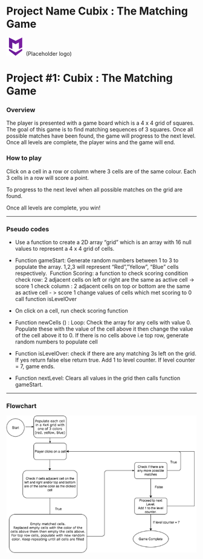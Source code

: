 # Project Name Cubix : The Matching Game
<!---
Read Me Contents
-->
![Temp Logo](https://github.com/adam-p/markdown-here/raw/master/src/common/images/icon48.png "Logo Title Text 1") (Placeholder logo)

#  Project #1: Cubix : The Matching Game

### Overview

The player is presented with a game board which is a 4 x 4 grid of squares. The goal of this game is to find matching sequences of 3 squares. Once all possible matches have been found, the game will progress to the next level. Once all levels are complete, the player wins and the game will end.

### How to play

Click on a cell in a row or column where 3 cells are of the same colour. Each 3 cells in a row will score a point.

To progress to the next level when all possible matches on the grid are found.  

Once all levels are complete, you win!

---

### Pseudo codes

* Use a function to create a 2D array “grid” which is an array with 16 null values to represent a 4 x 4 grid of cells.

* Function gameStart: Generate random numbers between 1 to 3 to populate the array. 1,2,3 will represent “Red”,”Yellow”, “Blue” cells respectively. 
Function Scoring: a function to check scoring condition
		check row: 2 adjacent cells on left or right are the same as active cell -> score 1
		check column : 2 adjacent cells on top or bottom are the same as active cell - > score 1	 		change values of cells which met scoring to 0
		call function isLevelOver

* On click on a cell, run check scoring function

* Function newCells () : Loop: Check the array for any cells with value 0. Populate these with the value of the cell above it then change the value of the cell above it to 0.
If there is no cells above i.e top row, generate random numbers to populate cell

* Function isLevelOver: check if there are any matching 3s left on the grid. If yes return false else return true. Add 1 to level counter. If level counter = 7, game ends.

* Function nextLevel: Clears all values in the grid then calls function gameStart.





---

### Flowchart
![Temp Logo](/assets/flowchart.png)
